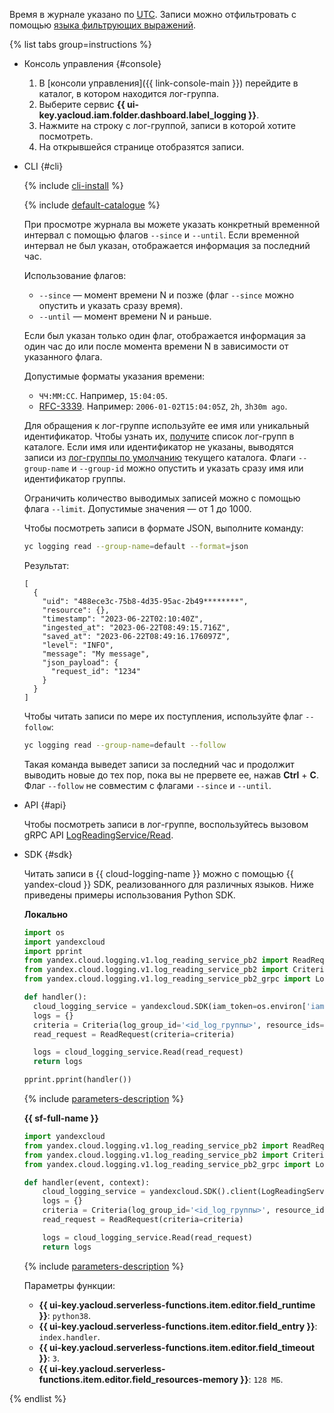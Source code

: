 Время в журнале указано по [UTC](https://ru.wikipedia.org/wiki/Всемирное_координированное_время). Записи можно отфильтровать с помощью [языка фильтрующих выражений](../../logging/concepts/filter.md).

{% list tabs group=instructions %}

- Консоль управления {#console}

    1. В [консоли управления]({{ link-console-main }}) перейдите в каталог, в котором находится лог-группа.
    1. Выберите сервис **{{ ui-key.yacloud.iam.folder.dashboard.label_logging }}**.
    1. Нажмите на строку с лог-группой, записи в которой хотите посмотреть.
    1. На открывшейся странице отобразятся записи.

- CLI {#cli}

    {% include [cli-install](../cli-install.md) %}

    {% include [default-catalogue](../default-catalogue.md) %}

    При просмотре журнала вы можете указать конкретный временной интервал с помощью флагов `--since` и `--until`. Если временной интервал не был указан, отображается информация за последний час.

    Использование флагов:

    * `--since` — момент времени N и позже (флаг `--since` можно опустить и указать сразу время).
    * `--until` — момент времени N и раньше.

    Если был указан только один флаг, отображается информация за один час до или после момента времени N в зависимости от указанного флага.

    Допустимые форматы указания времени:

    * `ЧЧ:ММ:СС`. Например, `15:04:05`.
    * [RFC-3339](https://www.ietf.org/rfc/rfc3339.txt). Например: `2006-01-02T15:04:05Z`, `2h`, `3h30m ago`.

    Для обращения к лог-группе используйте ее имя или уникальный идентификатор. Чтобы узнать их, [получите](../../logging/operations/list.md) список лог-групп в каталоге. Если имя или идентификатор не указаны, выводятся записи из [лог-группы по умолчанию](../../logging/concepts/log-group.md) текущего каталога. Флаги `--group-name` и `--group-id` можно опустить и указать сразу имя или идентификатор группы.

    Ограничить количество выводимых записей можно с помощью флага `--limit`. Допустимые значения — от 1 до 1000.

    Чтобы посмотреть записи в формате JSON, выполните команду:

    ```bash
    yc logging read --group-name=default --format=json
    ```

    Результат:

    ```text
    [
      {
        "uid": "488ece3c-75b8-4d35-95ac-2b49********",
        "resource": {},
        "timestamp": "2023-06-22T02:10:40Z",
        "ingested_at": "2023-06-22T08:49:15.716Z",
        "saved_at": "2023-06-22T08:49:16.176097Z",
        "level": "INFO",
        "message": "My message",
        "json_payload": {
          "request_id": "1234"
        }
      }
    ]
    ```

    Чтобы читать записи по мере их поступления, используйте флаг `--follow`:

    ```bash
    yc logging read --group-name=default --follow
    ```

    Такая команда выведет записи за последний час и продолжит выводить новые до тех пор, пока вы не прервете ее, нажав **Ctrl** + **C**. Флаг `--follow` не совместим с флагами `--since` и `--until`.

- API {#api}

    Чтобы посмотреть записи в лог-группе, воспользуйтесь вызовом gRPC API [LogReadingService/Read](../../logging/api-ref/grpc/LogReading/read.md).

- SDK {#sdk}

    Читать записи в {{ cloud-logging-name }} можно с помощью {{ yandex-cloud }} SDK, реализованного для различных языков. Ниже приведены примеры использования Python SDK.

    **Локально**

    ```python
    import os
    import yandexcloud
    import pprint
    from yandex.cloud.logging.v1.log_reading_service_pb2 import ReadRequest
    from yandex.cloud.logging.v1.log_reading_service_pb2 import Criteria
    from yandex.cloud.logging.v1.log_reading_service_pb2_grpc import LogReadingServiceStub

    def handler():
      cloud_logging_service = yandexcloud.SDK(iam_token=os.environ['iam']).client(LogReadingServiceStub)
      logs = {}
      criteria = Criteria(log_group_id='<id_log_группы>', resource_ids=['<id_ресурса>'])
      read_request = ReadRequest(criteria=criteria)

      logs = cloud_logging_service.Read(read_request)
      return logs

    pprint.pprint(handler())
    ```

    {% include [parameters-description](parameters-description.md) %}

    **{{ sf-full-name }}**

    ```python
    import yandexcloud
    from yandex.cloud.logging.v1.log_reading_service_pb2 import ReadRequest
    from yandex.cloud.logging.v1.log_reading_service_pb2 import Criteria
    from yandex.cloud.logging.v1.log_reading_service_pb2_grpc import LogReadingServiceStub

    def handler(event, context):
        cloud_logging_service = yandexcloud.SDK().client(LogReadingServiceStub)
        logs = {}
        criteria = Criteria(log_group_id='<id_log_группы>', resource_ids=['<id_ресурса>'])
        read_request = ReadRequest(criteria=criteria)

        logs = cloud_logging_service.Read(read_request)
        return logs
    ```

    {% include [parameters-description](parameters-description.md) %}

    Параметры функции:
    * **{{ ui-key.yacloud.serverless-functions.item.editor.field_runtime }}**: `python38`.
    * **{{ ui-key.yacloud.serverless-functions.item.editor.field_entry }}**: `index.handler`.
    * **{{ ui-key.yacloud.serverless-functions.item.editor.field_timeout }}**: `3`.
    * **{{ ui-key.yacloud.serverless-functions.item.editor.field_resources-memory }}**: `128 МБ`.
 
{% endlist %}